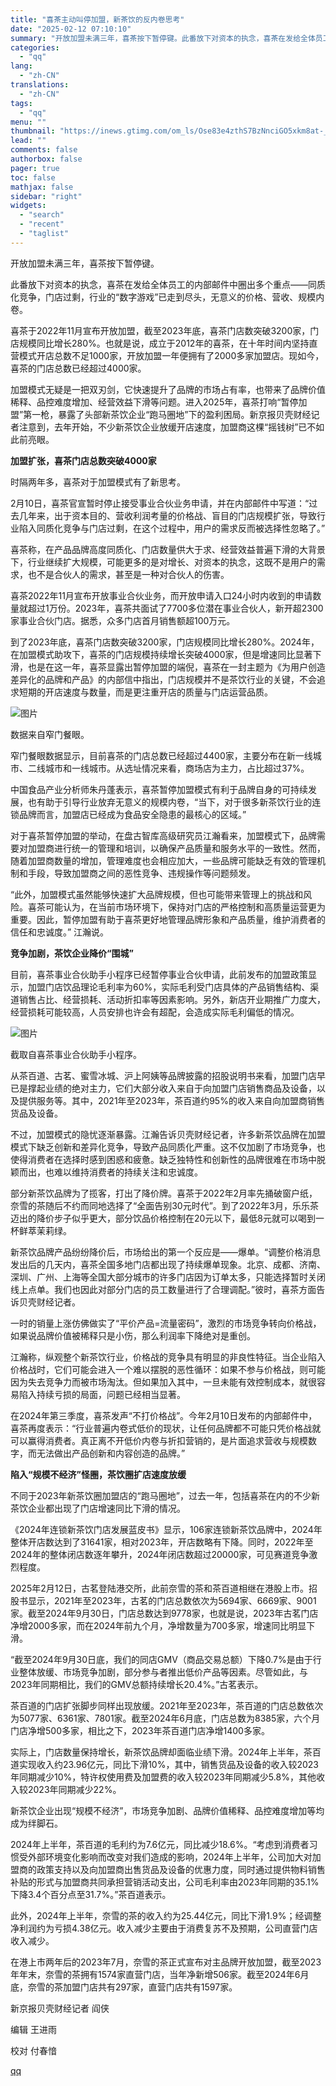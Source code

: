 ```yaml
---
title: "喜茶主动叫停加盟，新茶饮的反内卷思考"
date: "2025-02-12 07:10:10"
summary: "开放加盟未满三年，喜茶按下暂停键。此番放下对资本的执念，喜茶在发给全体员工的内部邮件中圈出多个重点—..."
categories:
  - "qq"
lang:
  - "zh-CN"
translations:
  - "zh-CN"
tags:
  - "qq"
menu: ""
thumbnail: "https://inews.gtimg.com/om_ls/Ose83e4zthS7BzNnciGO5xkm8at-_Dk7YBSKwiRUMlZqIAA_640360/0"
lead: ""
comments: false
authorbox: false
pager: true
toc: false
mathjax: false
sidebar: "right"
widgets:
  - "search"
  - "recent"
  - "taglist"
---
```


开放加盟未满三年，喜茶按下暂停键。

此番放下对资本的执念，喜茶在发给全体员工的内部邮件中圈出多个重点——同质化竞争，门店过剩，行业的“数字游戏”已走到尽头，无意义的价格、营收、规模内卷。

喜茶于2022年11月宣布开放加盟，截至2023年底，喜茶门店数突破3200家，门店规模同比增长280%。也就是说，成立于2012年的喜茶，在十年时间内坚持直营模式开店总数不足1000家，开放加盟一年便拥有了2000多家加盟店。现如今，喜茶的门店总数已经超过4000家。

加盟模式无疑是一把双刃剑，它快速提升了品牌的市场占有率，也带来了品牌价值稀释、品控难度增加、经营效益下滑等问题。进入2025年，喜茶打响“暂停加盟”第一枪，暴露了头部新茶饮企业“跑马圈地”下的盈利困局。新京报贝壳财经记者注意到，去年开始，不少新茶饮企业放缓开店速度，加盟商这棵“摇钱树”已不如此前亮眼。

**加盟扩张，喜茶门店总数突破4000家**

时隔两年多，喜茶对于加盟模式有了新思考。

2月10日，喜茶官宣暂时停止接受事业合伙业务申请，并在内部邮件中写道：“过去几年来，出于资本目的、营收利润考量的价格战、盲目的门店规模扩张，导致行业陷入同质化竞争与门店过剩，在这个过程中，用户的需求反而被选择性忽略了。”

喜茶称，在产品品牌高度同质化、门店数量供大于求、经营效益普遍下滑的大背景下，行业继续扩大规模，可能更多的是对增长、对资本的执念，这既不是用户的需求，也不是合伙人的需求，甚至是一种对合伙人的伤害。

喜茶2022年11月宣布开放事业合伙业务，而开放申请入口24小时内收到的申请数量就超过1万份。2023年，喜茶共面试了7700多位潜在事业合伙人，新开超2300家事业合伙门店。据悉，众多门店首月销售额超100万元。

到了2023年底，喜茶门店数突破3200家，门店规模同比增长280%。2024年，在加盟模式助攻下，喜茶的门店规模持续增长突破4000家，但是增速同比显著下滑，也是在这一年，喜茶显露出暂停加盟的端倪，喜茶在一封主题为《为用户创造差异化的品牌和产品》的内部信中指出，门店规模并不是茶饮行业的关键，不会追求短期的开店速度与数量，而是更注重开店的质量与门店运营品质。

![图片](https://inews.gtimg.com/om_bt/OnvG8QlsGDTr86PNSkQbZlr21rTGfJDjbeDoqwXeGhaokAA/641)

数据来自窄门餐眼。

窄门餐眼数据显示，目前喜茶的门店总数已经超过4400家，主要分布在新一线城市、二线城市和一线城市。从选址情况来看，商场店为主力，占比超过37%。

中国食品产业分析师朱丹蓬表示，喜茶暂停加盟模式有利于品牌自身的可持续发展，也有助于引导行业放弃无意义的规模内卷，“当下，对于很多新茶饮行业的连锁品牌而言，加盟店已经成为食品安全隐患的最核心的区域。”

对于喜茶暂停加盟的举动，在盘古智库高级研究员江瀚看来，加盟模式下，品牌需要对加盟商进行统一的管理和培训，以确保产品质量和服务水平的一致性。然而，随着加盟商数量的增加，管理难度也会相应加大，一些品牌可能缺乏有效的管理机制和手段，导致加盟商之间的恶性竞争、违规操作等问题频发。

“此外，加盟模式虽然能够快速扩大品牌规模，但也可能带来管理上的挑战和风险。喜茶可能认为，在当前市场环境下，保持对门店的严格控制和高质量运营更为重要。因此，暂停加盟有助于喜茶更好地管理品牌形象和产品质量，维护消费者的信任和忠诚度。” 江瀚说。

**竞争加剧，茶饮企业降价“围城”**

目前，喜茶事业合伙助手小程序已经暂停事业合伙申请，此前发布的加盟政策显示，加盟门店饮品理论毛利率为60%，实际毛利受门店具体的产品销售结构、渠道销售占比、经营损耗、活动折扣率等因素影响。另外，新店开业期推广力度大，经营损耗可能较高，人员安排也许会有超配，会造成实际毛利偏低的情况。

![图片](https://inews.gtimg.com/om_bt/OUbQ24atHWv-07Sbk8BUCxlQPKE5TP1_MC5NOih6qedDYAA/641)

截取自喜茶事业合伙助手小程序。

从茶百道、古茗、蜜雪冰城、沪上阿姨等品牌披露的招股说明书来看，加盟门店早已是撑起业绩的绝对主力，它们大部分收入来自于向加盟门店销售商品及设备，以及提供服务等。其中，2021年至2023年，茶百道约95%的收入来自向加盟商销售货品及设备。

不过，加盟模式的隐忧逐渐暴露。江瀚告诉贝壳财经记者，许多新茶饮品牌在加盟模式下缺乏创新和差异化竞争，导致产品同质化严重。这不仅加剧了市场竞争，也使得消费者在选择时感到困惑和疲惫。缺乏独特性和创新性的品牌很难在市场中脱颖而出，也难以维持消费者的持续关注和忠诚度。

部分新茶饮品牌为了揽客，打出了降价牌。喜茶于2022年2月率先捅破窗户纸，奈雪的茶随后不约而同地选择了“全面告别30元时代”。到了2022年3月，乐乐茶迈出的降价步子似乎更大，部分饮品价格控制在20元以下，最低8元就可以喝到一杯鲜萃茉莉绿。

新茶饮品牌产品纷纷降价后，市场给出的第一个反应是——爆单。“调整价格消息发出后的几天内，喜茶全国多地门店都出现了持续爆单现象。北京、成都、济南、深圳、广州、上海等全国大部分城市的许多门店因为订单太多，只能选择暂时关闭线上点单。我们也因此对部分门店的员工数量进行了合理调配。”彼时，喜茶方面告诉贝壳财经记者。

一时的销量上涨仿佛做实了“平价产品=流量密码”，激烈的市场竞争转向价格战，如果说品牌价值被稀释只是小伤，那么利润率下降绝对是重创。

江瀚称，纵观整个新茶饮行业，价格战的竞争具有明显的非良性特征。当企业陷入价格战时，它们可能会进入一个难以摆脱的恶性循环：如果不参与价格战，则可能因为失去竞争力而被市场淘汰。但如果加入其中，一旦未能有效控制成本，就很容易陷入持续亏损的局面，问题已经相当显著。

在2024年第三季度，喜茶发声“不打价格战”。今年2月10日发布的内部邮件中，喜茶再度表示：“行业普遍内卷式低价的现状，让任何品牌都不可能只凭价格战就可以赢得消费者。真正离不开低价内卷与折扣营销的，是片面追求营收与规模数字，而无法做出产品创新和内容创造的品牌。”

**陷入“规模不经济”怪圈，茶饮圈扩店速度放缓**

不同于2023年新茶饮圈加盟店的“跑马圈地”，过去一年，包括喜茶在内的不少新茶饮企业都出现了门店增速同比下滑的情况。

《2024年连锁新茶饮门店发展蓝皮书》显示，106家连锁新茶饮品牌中，2024年整体开店数达到了31641家，相对2023年，开店数略有下降。同时，2022年至2024年的整体闭店数逐年攀升，2024年闭店数超过20000家，可见赛道竞争激烈程度。

2025年2月12日，古茗登陆港交所，此前奈雪的茶和茶百道相继在港股上市。招股书显示，2021年至2023年，古茗的门店总数依次为5694家、6669家、9001家。截至2024年9月30日，门店总数达到9778家，也就是说，2023年古茗门店净增2000多家，而在2024年前九个月，净增数量为700多家，增速同比明显下滑。

“截至2024年9月30日底，我们的同店GMV（商品交易总额）下降0.7%是由于行业整体放缓、市场竞争加剧，部分参与者推出低价产品等因素。尽管如此，与2023年同期相比，我们的GMV总额持续增长20.4%。”古茗表示。

茶百道的门店扩张脚步同样出现放缓。2021年至2023年，茶百道的门店总数依次为5077家、6361家、7801家。截至2024年6月底，门店总数为8385家，六个月门店净增500多家，相比之下，2023年茶百道门店净增1400多家。

实际上，门店数量保持增长，新茶饮品牌却面临业绩下滑。2024年上半年，茶百道实现收入约23.96亿元，同比下滑10%，其中，销售货品及设备的收入较2023年同期减少10%，特许权使用费及加盟费的收入较2023年同期减少5.8%，其他收入较2023年同期减少22%。

新茶饮企业出现“规模不经济”，市场竞争加剧、品牌价值稀释、品控难度增加等均成为绊脚石。

2024年上半年，茶百道的毛利约为7.6亿元，同比减少18.6%。“考虑到消费者习惯受外部环境变化影响而改变对我们造成的影响，2024年上半年，公司加大对加盟商的政策支持以及向加盟商出售货品及设备的优惠力度，同时通过提供物料销售补贴的形式与加盟商共同承担营销活动支出，公司毛利率由2023年同期的35.1%下降3.4个百分点至31.7%。”茶百道表示。

此外，2024年上半年，奈雪的茶的收入约为25.44亿元，同比下滑1.9%；经调整净利润约为亏损4.38亿元。收入减少主要由于消费复苏不及预期，公司直营门店收入减少。

在港上市两年后的2023年7月，奈雪的茶正式宣布对主品牌开放加盟，截至2023年年末，奈雪的茶拥有1574家直营门店，当年净新增506家。截至2024年6月底，奈雪的茶加盟门店共有297家，直营门店共有1597家。

新京报贝壳财经记者 阎侠

编辑 王进雨

校对 付春愔

[qq](https://new.qq.com/rain/a/20250212A01B1P00)
